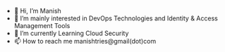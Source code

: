 - 👋 Hi, I’m Manish
- 👀 I’m mainly interested in DevOps Technologies and Identity & Access Management Tools
- 🌱 I’m currently Learning Cloud Security 
- 📫 How to reach me manishtries@gmail(dot)com
